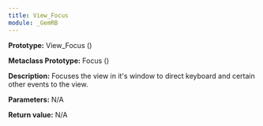 ```yaml
---
title: View_Focus
module: _GemRB
---
```


**Prototype:** View_Focus ()

**Metaclass Prototype:** Focus ()

**Description:** Focuses the view in it's window to direct keyboard and certain other events to the view.

**Parameters:** N/A

**Return value:** N/A
